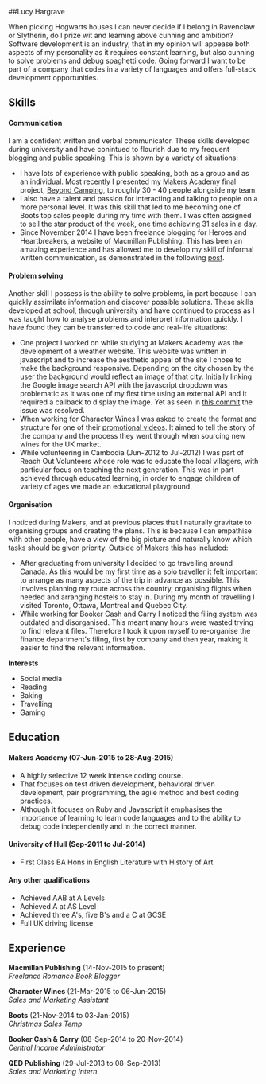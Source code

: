 ##Lucy Hargrave

When picking Hogwarts houses I can never decide if I belong in Ravenclaw or Slytherin, do I prize wit and learning above cunning and ambition? Software development is an industry, that in my opinion will appease both aspects of my personality as it requires constant learning, but also cunning to solve problems and debug spaghetti code. Going forward I want to be part of a company that codes in a variety of languages and offers full-stack development opportunities.

## Skills

#### Communication

I am a confident written and verbal communicator. These skills developed during university and have conintued to flourish due to my frequent blogging and public speaking. This is shown by a variety of situations:

  - I have lots of experience with public speaking, both as a group and as an individual. Most recently I presented my Makers Academy final project, <a href="https://github.com/Triffanys101/camping-app">Beyond Camping</a>, to roughly 30 - 40 people alongside my team.
  - I also have a talent and passion for interacting and talking to people on a more personal level. It was this skill that led to me becoming one of Boots top sales people during my time with them. I was often assigned to sell the star product of the week, one time achieving 31 sales in a day.
  - Since November 2014 I have been freelance blogging for Heroes and Heartbreakers, a website of Macmillan Publishing. This has been an amazing experience and has allowed me to develop my skill of informal written communication, as demonstrated in the following <a href="http://www.heroesandheartbreakers.com/blogs/2015/04/villainess-to-heroine-do-they-exist">post</a>. 

#### Problem solving

Another skill I possess is the ability to solve problems, in part because I can quickly assimilate information and discover possible solutions. These skills developed at school, through university and have continued to process as I was taught how to analyse problems and interpret information quickly. I have found they can be transferred to code and real-life situations:

  - One project I worked on while studying at Makers Academy was the development of a weather website. This website was written in javascript and to increase the aesthetic appeal of the site I chose to make the background responsive. Depending on the city chosen by the user the background would reflect an image of that city. Initially linking the Google image search API with the javascript dropdown was problematic as it was one of my first time using an external API and it required a callback to display the image. Yet as seen in <a href="https://github.com/Triffanys101/Thermostat/commit/87e1f8d4665fd03f21494482b17bbe3c3f10718f">this commit</a> the issue was resolved. 
  - When working for Character Wines I was asked to create the format and structure for one of their <a href="https://www.youtube.com/watch?v=FL6w0WH5D_M&feature=youtu.be">promotional videos</a>. It aimed to tell the story of the company and the process they went through when sourcing new wines for the UK market. 
  - While volunteering in Cambodia (Jun-2012 to Jul-2012) I was part of Reach Out Volunteers whose role was to educate the local villagers, with particular focus on teaching the next generation. This was in part achieved through educated learning, in order to engage children of variety of ages we made an educational playground.

#### Organisation

I noticed during Makers, and at previous places that I naturally gravitate to organising groups and creating the plans. This is because I can empathise with other people, have a view of the big picture and naturally know which tasks should be given priority. Outside of Makers this has included:

  - After graduating from university I decided to go travelling around Canada. As this would be my first time as a solo traveller it felt important to arrange as many aspects of the trip in advance as possible. This involves planning my route across the country, organising flights when needed and arranging hostels to stay in. During my month of travelling I visited Toronto, Ottawa, Montreal and Quebec City.
  - While working for Booker Cash and Carry I noticed the filing system was outdated and disorganised. This meant many hours were wasted trying to find relevant files. Therefore I took it upon myself to re-organise the finance department's filing, first by company and then year, making it easier to find the relevant information.

**Interests**

- Social media
- Reading
- Baking
- Travelling
- Gaming

## Education

#### Makers Academy (07-Jun-2015 to 28-Aug-2015)

- A highly selective 12 week intense coding course.
- That focuses on test driven development, behavioral driven development, pair programming, the agile method and best coding practices.
- Although it focuses on Ruby and Javascript it emphasises the importance of learning to learn code languages and to the ability to debug code independently and in the correct manner.

#### University of Hull (Sep-2011 to Jul-2014)

- First Class BA Hons in English Literature with History of Art

#### Any other qualifications

- Achieved AAB at A Levels
- Achieved A at AS Level
- Achieved three A's, five B's and a C at GCSE
- Full UK driving license

## Experience

**Macmillan Publishing** (14-Nov-2015 to present)    
*Freelance Romance Book Blogger*

**Character Wines** (21-Mar-2015 to 06-Jun-2015)    
*Sales and Marketing Assistant*

**Boots** (21-Nov-2014 to 03-Jan-2015)   
*Christmas Sales Temp*

**Booker Cash & Carry** (08-Sep-2014 to 20-Nov-2014)    
*Central Income Administrator*

**QED Publishing** (29-Jul-2013 to 08-Sep-2013)   
*Sales and Marketing Intern*
